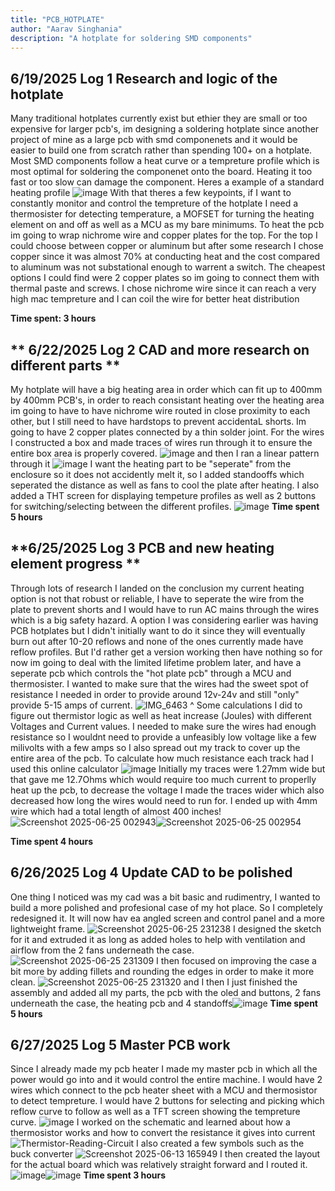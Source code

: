 ```yaml
---
title: "PCB_HOTPLATE"
author: "Aarav Singhania"
description: "A hotplate for soldering SMD components"
---
```


## **6/19/2025 Log 1 Research and logic of the hotplate** ##

Many traditional hotplates currently exist but ethier they are small or too expensive for larger pcb's, im designing a soldering hotplate since another project of mine as a large pcb with smd componenets and it would be easier to build one from scratch rather than spending 100+ on a hotplate. Most SMD components follow a heat curve or a tempreture profile which is most optimal for soldering the componenet onto the board. Heating it too fast or too slow can damage the component. Heres a example of a standard heating profile ![image](https://github.com/user-attachments/assets/927665aa-617d-4552-bb30-2d9ac9524f92)
With that theres a few keypoints, if I want to constantly monitor and control the tempreture of the hotplate I need a thermosister for detecting temperature, a MOFSET for turning the heating element on and off as well as a MCU as my bare minimums. To heat the pcb im going to wrap nichrome wire and copper plates for the top. For the top I could choose between copper or aluminum but after some research I chose copper since it was almost 70% at conducting heat and the cost compared to aluminum was not substational enough to warrent a switch. The cheapest options I could find were 2 copper plates so im going to connect them with thermal paste and screws. I chose nichrome wire since it can reach a very high mac tempreture and I can coil the wire for better heat distribution

**Time spent: 3 hours**

## ** 6/22/2025 Log 2 CAD and more research on different parts ** ##
My hotplate will have a big heating area in order which can fit up to 400mm by 400mm PCB's, in order to reach consistant heating over the heating area im going to have to have nichrome wire routed in close proximity to each other, but I still need to have hardstops to prevent accidentaL shorts. Im going to have 2 copper plates connected by a thin solder joint. For the wires I constructed a box and made traces of wires run through it to ensure the entire box area is properly covered. ![image](https://github.com/user-attachments/assets/1eee4ec4-4db9-4b56-8cb7-dd96ca0f0193) and then I ran a linear pattern through it ![image](https://github.com/user-attachments/assets/4b08c178-1042-4036-9108-bfa9c95667ef)
I want the heating part to be "seperate" from the enclosure so it does not accidently melt it, so I added standooffs which seperated the distance as well as fans to cool the plate after heating. I also added a THT screen for displaying tempeture profiles as well as 2 buttons for switching/selecting between the different profiles.
![image](https://github.com/user-attachments/assets/28e59456-79ae-4242-b615-e92abef160b3)
**Time spent 5 hours**

## **6/25/2025 Log 3 PCB and new heating element progress ** ##
Through lots of research I landed on the conclusion my current heating option is not that robust or reliable, I have to seperate the wire from the plate to prevent shorts and I would have to run AC mains through the wires which is a big safety hazard. A option I was considering earlier was having PCB hotplates but I didn't initially want to do it since they will eventually burn out after 10-20 reflows and none of the ones currently made have reflow profiles. But I'd rather get a version working then have nothing so for now im going to deal with the limited lifetime problem later, and have a seperate pcb which controls the "hot plate pcb" through a MCU and thermosister. I wanted to make sure that the wires had the sweet spot of resistance I needed in order to provide around 12v-24v and still "only" provide 5-15 amps of current.
![IMG_6463](https://github.com/user-attachments/assets/82657db7-8d4b-490f-997e-537d14304a85)
^ Some calculations I did to figure out thermistor logic as well as heat increase (Joules) with different Voltages and Current values. I needed to make sure the wires had enough resistance so I wouldnt need to provide a unfeasibly low voltage like a few milivolts with a few amps so I also spread out my track to cover up the entire area of the pcb. To calculate how much resistance each track had I used this online calculator ![image](https://github.com/user-attachments/assets/1789c866-b41c-4d7d-a95d-b3a1c6ca0fe1) Initially my traces were 1.27mm wide but that gave me 12.7Ohms which would require too much current to properlly heat up the pcb, to decrease the voltage I made the traces wider which also decreased how long the wires would need to run for. I ended up with 4mm wire which had a total length of almost 400 inches!
![Screenshot 2025-06-25 002943](https://github.com/user-attachments/assets/2c966fd8-9a4e-4cf8-ae98-756b63a1b63a)![Screenshot 2025-06-25 002954](https://github.com/user-attachments/assets/d66a1dc3-eada-4daf-b1ce-64b6adc51a86)

**Time spent 4 hours**

## **6/26/2025 Log 4 Update CAD to be polished** ##
One thing I noticed was my cad was a bit basic and rudimentry, I wanted to build a more polished and profesional case of my hot place. So I completely redesigned it. 
It will now hav ea angled screen and control panel and a more lightweight frame. 
![Screenshot 2025-06-25 231238](https://github.com/user-attachments/assets/00b4401d-e169-47d4-88cd-5a5c5a3c3b98) I designed the sketch for it and extruded it as long as added holes to help with ventilation and airflow from the 2 fans underneath the case. ![Screenshot 2025-06-25 231309](https://github.com/user-attachments/assets/bb849fcc-3212-44bf-875d-2d74157922ce) I then focused on improving the case a bit more by adding fillets and rounding the edges in order to make it more clean. 
![Screenshot 2025-06-25 231320](https://github.com/user-attachments/assets/d700c9e4-a53e-4727-b8d2-5aef36a6be69) and I then I just finished the assembly and added all my parts, the pcb with the oled and buttons, 2 fans underneath the case, the heating pcb and 4 standoffs![image](https://github.com/user-attachments/assets/46bd34d3-122e-4514-a6c9-bc1910ca7524)
**Time spent 5 hours**

## **6/27/2025 Log 5 Master PCB work** ##
Since I already made my pcb heater I made my master pcb in which all the power would go into and it would control the entire machine. I would have 2 wires which connect to the pcb heater sheet with a MCU and thermosistor to detect tempreture. I would have 2 buttons for selecting and picking which reflow curve to follow as well as a TFT screen showing the tempreture curve. ![image](https://github.com/user-attachments/assets/809cc774-008e-43c4-a03d-1f615189867b) I worked on the schematic and learned about how a thermosistor works and how to convert the resistance it gives into current ![Thermistor-Reading-Circuit](https://github.com/user-attachments/assets/bc890471-7977-41fa-9c8b-f62b129ac68f) I also created a few symbols such as the buck converter ![Screenshot 2025-06-13 165949](https://github.com/user-attachments/assets/d6800ad6-e26e-4641-b7f9-e9e15f8440ef) I then created the layout for the actual board which was relatively straight forward and I routed it. 
![image](https://github.com/user-attachments/assets/901192a3-5d5f-4c15-953d-a5997cee69be)![image](https://github.com/user-attachments/assets/03a5acd4-5da8-427a-b3db-904dee4ecafc)
**Time spent 3 hours**








